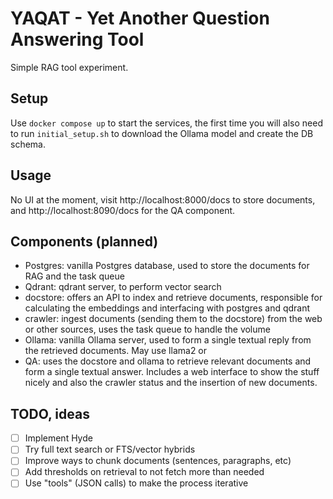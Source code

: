 # YAQAT - Yet Another Question Answering Tool

Simple RAG tool experiment.

## Setup
Use `docker compose up` to start the services, the first time you will also need to run `initial_setup.sh` to download the Ollama model and create the DB schema.

## Usage

No UI at the moment, visit http://localhost:8000/docs to store documents, and http://localhost:8090/docs for the QA component.

## Components (planned)

* Postgres: vanilla Postgres database, used to store the documents for RAG and the task queue
* Qdrant: qdrant server, to perform vector search
* docstore: offers an API to index and retrieve documents, responsible for calculating the embeddings and interfacing with postgres and qdrant
* crawler: ingest documents (sending them to the docstore) from the web or other sources, uses the task queue to handle the volume
* Ollama: vanilla Ollama server, used to form a single textual reply from the retrieved documents. May use llama2 or
* QA: uses the docstore and ollama to retrieve relevant documents and form a single textual answer. Includes a web interface to show the stuff nicely and also the crawler status and the insertion of new documents.

## TODO, ideas

- [ ] Implement Hyde
- [ ] Try full text search or FTS/vector hybrids
- [ ] Improve ways to chunk documents (sentences, paragraphs, etc)
- [ ] Add thresholds on retrieval to not fetch more than needed
- [ ] Use "tools" (JSON calls) to make the process iterative
